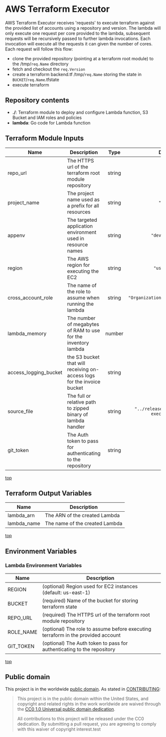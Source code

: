 # AWS Terraform Executor

AWS Terraform Executor receives 'requests' to execute terraform against the provided list of accounts using a repository and version. The lambda will only execute one request per core provided to the lambda, subsequent requests will be recursively passed to further lambda invocations. Each invocation will execute all the requests it can given the number of cores. Each request will follow this flow:

 - clone the provided repository (pointing at a terraform root module) to the /tmp/`req.Name` directory
 - fetch and checkout the `req.Version`
 - create a terraform backend.tf /tmp/`req.Name` storing the state in `BUCKET`/`req.Name`.tfstate
 - execute terraform

## Repository contents

- **./**: Terraform module to deploy and configure Lambda function, S3 Bucket and IAM roles and policies
- **lambda**: Go code for Lambda function

## Terraform Module Inputs

| Name | Description | Type | Default | Required |
|------|-------------|:----:|:-----:|:-----:|
| repo_url | The HTTPS url of the terraform root module repository | string | `nil` | yes |
| project_name | The project name used as a prefix for all resources | string | `"grace"` | no |
| appenv | The targeted application environment used in resource names | string | `"development"` | no |
| region | The AWS region for executing the EC2 | string | `"us-east-1"` | no |
| cross_account_role | The name of the role to assume when running the lambda | string | `"OrganizationAccountAccessRole"` | no |
| lambda_memory | The number of megabytes of RAM to use for the inventory lambda | number | `10240` | no |
| access_logging_bucket | the S3 bucket that will receiving on-access logs for the invoice bucket | string | `""` | no |
| source_file | The full or relative path to zipped binary of lambda handler | string | `"../release/aws-terraform-executor.zip"` | no |
| git_token | The Auth token to pass for authenticating to the repository | string | `""` | no |


[top](#top)

## Terraform Output Variables

| Name                 | Description |
| -------------------- | ------------|
| lambda_arn           | The ARN of the created Lambda |
| lambda_name          | The name of the created Lambda |


[top](#top)

## Environment Variables

### Lambda Environment Variables

| Name                 | Description |
| -------------------- | ------------|
| REGION               | (optional) Region used for EC2 instances (default: us-east-1) |
| BUCKET               | (required) Name of the bucket for storing terraform state |
| REPO_URL             | (required) The HTTPS url of the terraform root module repository |
| ROLE_NAME            | (optional) The role to assume before executing terraform in the provided account |
| GIT_TOKEN            | (optional) The Auth token to pass for authenticating to the repository |


[top](#top)


## Public domain

This project is in the worldwide [public domain](LICENSE.md). As stated in [CONTRIBUTING](CONTRIBUTING.md):

> This project is in the public domain within the United States, and copyright and related rights in the work worldwide are waived through the [CC0 1.0 Universal public domain dedication](https://creativecommons.org/publicdomain/zero/1.0/).
>
> All contributions to this project will be released under the CC0 dedication. By submitting a pull request, you are agreeing to comply with this waiver of copyright interest.test
